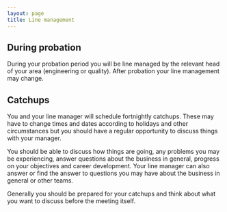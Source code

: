 ```yaml
---
layout: page
title: Line management
---
```


## During probation

During your probation period you will be line managed by the relevant head of your area (engineering or quality). After probation your line management may change.

## Catchups

You and your line manager will schedule fortnightly catchups. These may have to change times and dates according to holidays and other circumstances but you should have a regular opportunity to discuss things with your manager.

You should be able to discuss how things are going, any problems you may be experiencing, answer questions about the business in general, progress on your objectives and career development. Your line manager can also answer or find the answer to questions you may have about the business in general or other teams.

Generally you should be prepared for your catchups and think about what you want to discuss before the meeting itself.